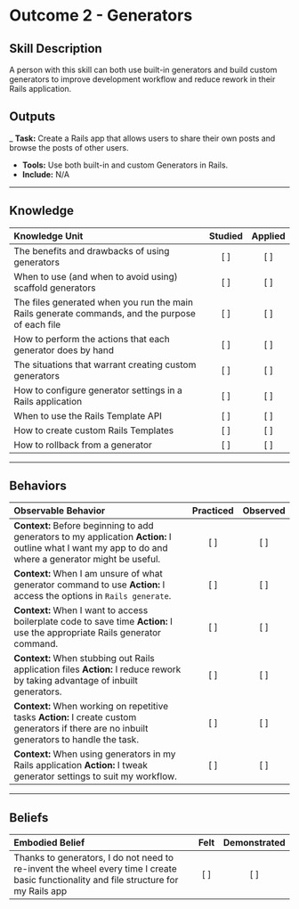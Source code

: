 # Outcome 2 - Generators

Skill Description
----------
A person with this skill can both use built-in generators and build custom generators to improve development workflow and reduce rework in their Rails application.

Outputs
----------
_ **Task:** Create a Rails app that allows users to share their own posts and browse the posts of other users.  
- **Tools:**  Use both built-in and custom Generators in Rails.
- **Include:** N/A 

----------
## **Knowledge**


| Knowledge Unit   |      Studied      | Applied |
|:-------------|:------------------:|:--------:|
| The benefits and drawbacks of using generators | [ ] | [ ]  |
| When to use (and when to avoid using) scaffold generators | [ ] | [ ]  |
| The files generated when you run the main Rails generate commands, and the purpose of each file | [ ] | [ ]  |
| How to perform the actions that each generator does by hand | [ ] | [ ]  |
| The situations that warrant creating custom generators | [ ] | [ ]  |
| How to configure generator settings in a Rails application | [ ] | [ ]  |
| When to use the Rails Template API | [ ] | [ ]  |
| How to create custom Rails Templates | [ ] | [ ]  |
| How to rollback from a generator | [ ] | [ ]  |


----------


## **Behaviors**

| Observable Behavior   |      Practiced      | Observed |
|:-------------|:------------------:|:--------:|
| **Context:** Before beginning to add generators to my application **Action:** I outline what I want my app to do and where a generator might be useful. | [ ] | [ ]  |
| **Context:** When I am unsure of what generator command to use **Action:** I access the options in `Rails generate`. | [ ] | [ ]  |
| **Context:** When I want to access boilerplate code to save time **Action:** I use the appropriate Rails generator command. | [ ] | [ ]  |
| **Context:** When stubbing out Rails application files **Action:** I reduce rework by taking advantage of inbuilt generators. | [ ] | [ ]  |
| **Context:** When working on repetitive tasks **Action:** I create custom generators if there are no inbuilt generators to handle the task. | [ ] | [ ]  |
| **Context:** When using generators in my Rails application **Action:** I tweak generator settings to suit my workflow. | [ ] | [ ]  |



----------


## **Beliefs**


| Embodied Belief   |      Felt      | Demonstrated |
|:-------------|:------------------:|:--------:|
| Thanks to generators, I do not need to re-invent the wheel every time I create basic functionality and file structure for my Rails app | [ ] | [ ]  |
